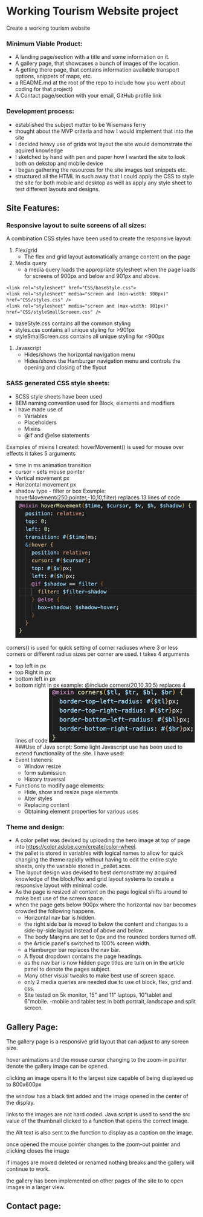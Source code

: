 # Working Tourism Website project

Create a working tourism website

### Minimum Viable Product:<br>

- A landing page/section with a title and some information on it.
- A gallery page, that showcases a bunch of images of the location.
- A getting there page, that contains information available transport options, snippets of maps, etc.
- a README.md at the root of the repo to include how you went about coding for that project)
- A Contact page/section with your email, GitHub profile link

### Development process:

- established the subject matter to be Wisemans ferry
- thought about the MVP criteria and how I would implement that into the site
- I decided heavy use of grids wot layout the site would demonstrate the aquired knowledge
- I sketched by hand with pen and paper how I wanted the site to look both on dekstop and mobile device
- I began gathering the resources for the site images text snippets etc.
- structured all the HTML in such away that I could apply the CSS to style the site for both mobile and desktop as well as apply any style sheet to test different layouts and designs.

## Site Features:

### Responsive layout to suite screens of all sizes:

A combination CSS styles have been used to create the responsive layout:

1. Flex/grid
   - The flex and grid layout automatically arrange content on the page
1. Media query
   - a media query loads the appropriate stylesheet when the page loads for screens of 900px and below and 901px and above.

```
<link rel="stylesheet" href="CSS/baseStyle.css">
<link rel="stylesheet" media="screen and (min-width: 900px)" href="CSS/styles.css" />
<link rel="stylesheet" media="screen and (max-width: 901px)" href="CSS/styleSmallScreeen.css" />
```

- baseStyle.css contains all the common styling
- styles.css contains all unique styling for >901px
- styleSmallScreen.css contains all unique styling for <900px

1. Javascript
   - Hides/shows the horizontal navigation menu
   - Hides/shows the Hamburger navigation menu and controls the opening and closing of the flyout

### SASS generated CSS style sheets:

- SCSS style sheets have been used
- BEM naming convention used for Block, elements and modifiers
- I have made use of
  - Variables
  - Placeholders
  - Mixins
  - @if and @else statements

Examples of mixins I created:
hoverMovement() is used for mouse over effects it takes 5 arguments

- time in ms animation transition
- cursor - sets mouse pointer
- Vertical movement px
- Horizontal movement px
- shadow type - filter or box
  Example: hoverMovement(250,pointer,-10,10,filter)
  replaces 13 lines of code
  ![](/hoverEffect.png)

corners() is used for quick setting of corner radiuses where 3 or less corners or different radius sizes per corner are used. t takes 4 arguments

- top left in px
- top Right in px
- bottom left in px
- bottom right in px
  example: @include corners(20,10,30,5) replaces 4 lines of code
  ![](/corners.png)
  ###Use of Java script:
  Some light Javascript use has been used to extend functionality of the site. I have used:
- Event listeners:
  - Window resize
  - form submission
  - History traversal
- Functions to modify page elements:
  - Hide, show and resize page elements
  - Alter styles
  - Replacing content
  - Obtaining element properties for various uses

### Theme and design:

- A color pellet was devised by uploading the hero image at top of page into https://color.adobe.com/create/color-wheel.
- the pallet is stored in variables with logical names to allow for quick changing the theme rapidly without having to edit the entire style sheets, only the variable stored in \_pallet.scss.
- The layout design was devised to best demonstrate my acquired knowledge of the block/flex and grid layout systems to create a responsive layout with minimal code.
- As the page is resized all content on the page logical shifts around to make best use of the screen space.
- when the page gets below 900px where the horizontal nav bar becomes crowded the following happens.
  - Horizontal nav bar is hidden.
  - the right side bar is moved to below the content and changes to a side-by-side layout instead of above and below.
  - The body Margins are set to 0px and the rounded borders turned off.
  - the Article panel's switched to 100% screen width.
  - a Hamburger bar replaces the nav bar.
  - A flyout dropdown contains the page headings.
  - as the nav bar is now hidden page titles are turn on in the article panel to denote the pages subject.
  - Many other visual tweaks to make best use of screen space.
  - only 2 media queries are needed due to use of block, flex, grid and css.
  - Site tested on 5k monitor, 15" and 11" laptops, 10"tablet and 6"mobile.
    -mobile and tablet test in both portrait, landscape and split screen.

## Gallery Page:

The gallery page is a responsive grid layout that can adjust to any screen size.

hover animations and the mouse cursor changing to the zoom-in pointer denote the gallery image can be opened.

clicking an image opens it to the largest size capable of being displayed up to 800x600px

the window has a black tint added and the image opened in the center of the display.

links to the images are not hard coded. Java script is used to send the src value of the thumbnail clicked to a function that opens the correct image.

the Alt text is also sent to the function to display as a caption on the image.

once opened the mouse pointer changes to the zoom-out pointer and clicking closes the image

if images are moved deleted or renamed nothing breaks and the gallery will continue to work.

the gallery has been implemented on other pages of the site to to open images in a larger view.

## Contact page:
